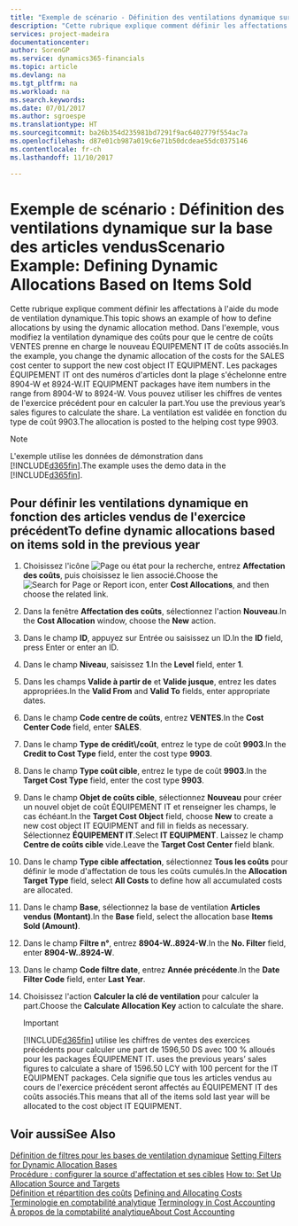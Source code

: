 ```yaml
---
title: "Exemple de scénario - Définition des ventilations dynamique sur la base des articles vendus | Microsoft Docs"
description: "Cette rubrique explique comment définir les affectations à l'aide du mode de ventilation dynamique."
services: project-madeira
documentationcenter: 
author: SorenGP
ms.service: dynamics365-financials
ms.topic: article
ms.devlang: na
ms.tgt_pltfrm: na
ms.workload: na
ms.search.keywords: 
ms.date: 07/01/2017
ms.author: sgroespe
ms.translationtype: HT
ms.sourcegitcommit: ba26b354d235981bd7291f9ac6402779f554ac7a
ms.openlocfilehash: d87e01cb987a019c6e71b50dcdeae55dc0375146
ms.contentlocale: fr-ch
ms.lasthandoff: 11/10/2017

---
```

# <a name="scenario-example-defining-dynamic-allocations-based-on-items-sold"></a><span data-ttu-id="43b62-103">Exemple de scénario : Définition des ventilations dynamique sur la base des articles vendus</span><span class="sxs-lookup"><span data-stu-id="43b62-103">Scenario Example: Defining Dynamic Allocations Based on Items Sold</span></span>
<span data-ttu-id="43b62-104">Cette rubrique explique comment définir les affectations à l'aide du mode de ventilation dynamique.</span><span class="sxs-lookup"><span data-stu-id="43b62-104">This topic shows an example of how to define allocations by using the dynamic allocation method.</span></span> <span data-ttu-id="43b62-105">Dans l'exemple, vous modifiez la ventilation dynamique des coûts pour que le centre de coûts VENTES prenne en charge le nouveau ÉQUIPEMENT IT de coûts associés.</span><span class="sxs-lookup"><span data-stu-id="43b62-105">In the example, you change the dynamic allocation of the costs for the SALES cost center to support the new cost object IT EQUIPMENT.</span></span> <span data-ttu-id="43b62-106">Les packages ÉQUIPEMENT IT ont des numéros d'articles dont la plage s'échelonne entre 8904-W et 8924-W.</span><span class="sxs-lookup"><span data-stu-id="43b62-106">IT EQUIPMENT packages have item numbers in the range from 8904-W to 8924-W.</span></span> <span data-ttu-id="43b62-107">Vous pouvez utiliser les chiffres de ventes de l'exercice précédent pour en calculer la part.</span><span class="sxs-lookup"><span data-stu-id="43b62-107">You use the previous year’s sales figures to calculate the share.</span></span> <span data-ttu-id="43b62-108">La ventilation est validée en fonction du type de coût 9903.</span><span class="sxs-lookup"><span data-stu-id="43b62-108">The allocation is posted to the helping cost type 9903.</span></span>  

> [!NOTE]  
>  <span data-ttu-id="43b62-109">L'exemple utilise les données de démonstration dans [!INCLUDE[d365fin](includes/d365fin_md.md)].</span><span class="sxs-lookup"><span data-stu-id="43b62-109">The example uses the demo data in the [!INCLUDE[d365fin](includes/d365fin_md.md)].</span></span>  

## <a name="to-define-dynamic-allocations-based-on-items-sold-in-the-previous-year"></a><span data-ttu-id="43b62-110">Pour définir les ventilations dynamique en fonction des articles vendus de l'exercice précédent</span><span class="sxs-lookup"><span data-stu-id="43b62-110">To define dynamic allocations based on items sold in the previous year</span></span>  

1.  <span data-ttu-id="43b62-111">Choisissez l'icône ![Page ou état pour la recherche](media/ui-search/search_small.png "icône Page ou état pour la recherche"), entrez **Affectation des coûts**, puis choisissez le lien associé.</span><span class="sxs-lookup"><span data-stu-id="43b62-111">Choose the ![Search for Page or Report](media/ui-search/search_small.png "Search for Page or Report icon") icon, enter **Cost Allocations**, and then choose the related link.</span></span>  
2.  <span data-ttu-id="43b62-112">Dans la fenêtre **Affectation des coûts**, sélectionnez l'action **Nouveau**.</span><span class="sxs-lookup"><span data-stu-id="43b62-112">In the **Cost Allocation** window, choose the **New** action.</span></span>  
3.  <span data-ttu-id="43b62-113">Dans le champ **ID**, appuyez sur Entrée ou saisissez un ID.</span><span class="sxs-lookup"><span data-stu-id="43b62-113">In the **ID** field, press Enter or enter an ID.</span></span>  
4.  <span data-ttu-id="43b62-114">Dans le champ **Niveau**, saisissez **1**.</span><span class="sxs-lookup"><span data-stu-id="43b62-114">In the **Level** field, enter **1**.</span></span>  
5.  <span data-ttu-id="43b62-115">Dans les champs **Valide à partir de** et **Valide jusque**, entrez les dates appropriées.</span><span class="sxs-lookup"><span data-stu-id="43b62-115">In the **Valid From** and **Valid To** fields, enter appropriate dates.</span></span>  
6.  <span data-ttu-id="43b62-116">Dans le champ **Code centre de coûts**, entrez **VENTES**.</span><span class="sxs-lookup"><span data-stu-id="43b62-116">In the **Cost Center Code** field, enter **SALES**.</span></span>  
7.  <span data-ttu-id="43b62-117">Dans le champ **Type de crédit\\\/coût**, entrez le type de coût **9903**.</span><span class="sxs-lookup"><span data-stu-id="43b62-117">In the **Credit to Cost Type** field, enter the cost type **9903**.</span></span>  
8.  <span data-ttu-id="43b62-118">Dans le champ **Type coût cible**, entrez le type de coût **9903**.</span><span class="sxs-lookup"><span data-stu-id="43b62-118">In the **Target Cost Type** field, enter the cost type **9903**.</span></span>  
9. <span data-ttu-id="43b62-119">Dans le champ **Objet de coûts cible**, sélectionnez **Nouveau** pour créer un nouvel objet de coût ÉQUIPEMENT IT et renseigner les champs, le cas échéant.</span><span class="sxs-lookup"><span data-stu-id="43b62-119">In the **Target Cost Object** field, choose **New** to create a new cost object IT EQUIPMENT and fill in fields as necessary.</span></span> <span data-ttu-id="43b62-120">Sélectionnez **ÉQUIPEMENT IT**.</span><span class="sxs-lookup"><span data-stu-id="43b62-120">Select **IT EQUIPMENT**.</span></span> <span data-ttu-id="43b62-121">Laissez le champ **Centre de coûts cible** vide.</span><span class="sxs-lookup"><span data-stu-id="43b62-121">Leave the **Target Cost Center** field blank.</span></span>  
10. <span data-ttu-id="43b62-122">Dans le champ **Type cible affectation**, sélectionnez **Tous les coûts** pour définir le mode d'affectation de tous les coûts cumulés.</span><span class="sxs-lookup"><span data-stu-id="43b62-122">In the **Allocation Target Type** field, select **All Costs** to define how all accumulated costs are allocated.</span></span>  
11. <span data-ttu-id="43b62-123">Dans le champ **Base**, sélectionnez la base de ventilation **Articles vendus (Montant)**.</span><span class="sxs-lookup"><span data-stu-id="43b62-123">In the **Base** field, select the allocation base **Items Sold (Amount)**.</span></span>  
12. <span data-ttu-id="43b62-124">Dans le champ **Filtre n°**, entrez **8904-W..8924-W**.</span><span class="sxs-lookup"><span data-stu-id="43b62-124">In the **No. Filter** field, enter **8904-W..8924-W**.</span></span>  
13. <span data-ttu-id="43b62-125">Dans le champ **Code filtre date**, entrez **Année précédente**.</span><span class="sxs-lookup"><span data-stu-id="43b62-125">In the **Date Filter Code** field, enter **Last Year**.</span></span>  
14. <span data-ttu-id="43b62-126">Choisissez l'action **Calculer la clé de ventilation** pour calculer la part.</span><span class="sxs-lookup"><span data-stu-id="43b62-126">Choose the **Calculate Allocation Key** action to calculate the share.</span></span>  

    > [!IMPORTANT]  
    >  [!INCLUDE[d365fin](includes/d365fin_md.md)]<span data-ttu-id="43b62-127"> utilise les chiffres de ventes des exercices précédents pour calculer une part de 1596,50 DS avec 100 % alloués pour les packages ÉQUIPEMENT IT.</span><span class="sxs-lookup"><span data-stu-id="43b62-127"> uses the previous years’ sales figures to calculate a share of 1596.50 LCY with 100 percent for the IT EQUIPMENT packages.</span></span> <span data-ttu-id="43b62-128">Cela signifie que tous les articles vendus au cours de l'exercice précédent seront affectés au ÉQUIPEMENT IT des coûts associés.</span><span class="sxs-lookup"><span data-stu-id="43b62-128">This means that all of the items sold last year will be allocated to the cost object IT EQUIPMENT.</span></span>  

## <a name="see-also"></a><span data-ttu-id="43b62-129">Voir aussi</span><span class="sxs-lookup"><span data-stu-id="43b62-129">See Also</span></span>  
 <span data-ttu-id="43b62-130">[Définition de filtres pour les bases de ventilation dynamique](finance-setting-filters-for-dynamic-allocation-bases.md) </span><span class="sxs-lookup"><span data-stu-id="43b62-130">[Setting Filters for Dynamic Allocation Bases](finance-setting-filters-for-dynamic-allocation-bases.md) </span></span>  
 <span data-ttu-id="43b62-131">[Procédure : configurer la source d'affectation et ses cibles](finance-how-to-set-up-allocation-source-and-targets.md) </span><span class="sxs-lookup"><span data-stu-id="43b62-131">[How to: Set Up Allocation Source and Targets](finance-how-to-set-up-allocation-source-and-targets.md) </span></span>  
 <span data-ttu-id="43b62-132">[Définition et répartition des coûts](finance-define-and-allocate-costs.md) </span><span class="sxs-lookup"><span data-stu-id="43b62-132">[Defining and Allocating Costs](finance-define-and-allocate-costs.md) </span></span>  
 <span data-ttu-id="43b62-133">[Terminologie en comptabilité analytique](finance-terminology-in-cost-accounting.md) </span><span class="sxs-lookup"><span data-stu-id="43b62-133">[Terminology in Cost Accounting](finance-terminology-in-cost-accounting.md) </span></span>  
 [<span data-ttu-id="43b62-134">À propos de la comptabilité analytique</span><span class="sxs-lookup"><span data-stu-id="43b62-134">About Cost Accounting</span></span>](finance-about-cost-accounting.md)

